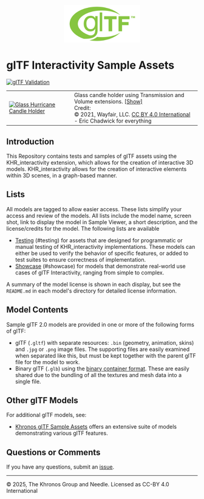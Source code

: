 <p align="center">
<img src="Models/glTF_RGB_June16.svg" height="100">
</p>

# glTF Interactivity Sample Assets

[![glTF Validation](https://github.com/KhronosGroup/glTF-Sample-Assets/workflows/glTF%20Validation/badge.svg?branch=main)](https://github.com/KhronosGroup/glTF-Sample-Assets/actions)


|  |  |
|-|-|
| [![Glass Hurricane Candle Holder](Models/GlassHurricaneCandleHolder/screenshot/screenshot.jpg)](Models/GlassHurricaneCandleHolder/README.md)  | Glass candle holder using Transmission and Volume extensions. [[Show]](https://github.khronos.org/glTF-Sample-Viewer-Release/?model=https://raw.GithubUserContent.com/DRx3D/glTF-Sample-Models/main/Models/GlassHurricaneCandleHolder/glTF-Binary/GlassHurricaneCandleHolder.glb)<br>Credit:<br>&copy; 2021, Wayfair, LLC. [CC BY 4.0 International](https://creativecommons.org/licenses/by/4.0/legalcode)<br> - Eric Chadwick for everything


## Introduction

This Repository contains tests and samples of glTF assets using the KHR_interactivity extension, which allows for the creation of interactive 3D models. KHR_interactivity allows for the creation of interactive elements within 3D scenes, in a graph-based manner.

## Lists

All models are tagged to allow easier access. These lists simplify your access and review of the models. All lists include the model name, screen shot, link to display the model in Sample Viewer, a short description, and the license/credits for the model. The following lists are available

* [Testing](./Tests/Interactivity/Interactivity-testing.md) (#testing) for assets that are designed for programmatic or manual testing of KHR_interactivity implementations. These models can either be used to verify the behavior of specific features, or added to test suites to ensure correctness of implementation.
* [Showcase](./Models/Models-showcase.md) (#showcase) for models that demonstrate real-world use cases of glTF Interactivity, ranging from simple to complex.

A summary of the model license is shown in each display, but see the `README.md` in each model's directory for detailed license information.


## Model Contents

Sample glTF 2.0 models are provided in one or more of the following forms of glTF:

* glTF (`.gltf`) with separate resources: `.bin` (geometry, animation, skins) and `.jpg` or `.png` image files.  The supporting files are easily examined when separated like this, but must be kept together with the parent glTF file for the model to work.
* Binary glTF (`.glb`) using the [binary container format](https://github.com/KhronosGroup/glTF/blob/master/specification/2.0/README.md#glb-file-format-specification).  These are easily shared due to the bundling of all the textures and mesh data into a single file.

## Other glTF Models

For additional glTF models, see:

* [Khronos glTF Sample Assets](https://github.com/KhronosGroup/glTF-Sample-Assets) offers an extensive suite of models demonstrating various glTF features.

## Questions or Comments

If you have any questions, submit an [issue](https://github.com/needle-tools/glTF-Interactivity-Sample-Assets/issues).


---
&copy; 2025, The Khronos Group and Needle. Licensed as CC-BY 4.0 International